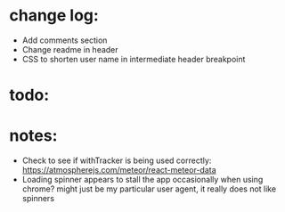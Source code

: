 # change log:
- Add comments section
- Change readme in header
- CSS to shorten user name in intermediate header breakpoint

# todo:


# notes:
- Check to see if withTracker is being used correctly: https://atmospherejs.com/meteor/react-meteor-data
- Loading spinner appears to stall the app occasionally when using chrome? might just be my particular user agent, it really does not like spinners